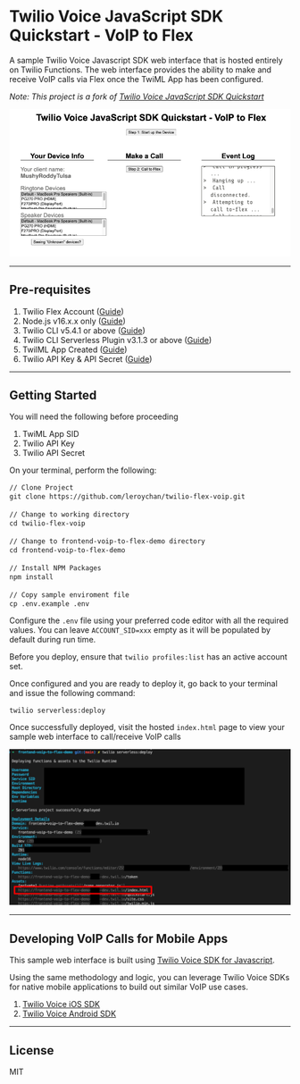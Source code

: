 # Twilio Voice JavaScript SDK Quickstart - VoIP to Flex

A sample Twilio Voice Javascript SDK web interface that is hosted entirely on Twilio Functions. The web interface provides the ability to make and receive VoIP calls via Flex once the TwiML App has been configured.

_Note: This project is a fork of [Twilio Voice JavaScript SDK Quickstart](https://github.com/TwilioDevEd/voice-javascript-sdk-quickstart-node)_

![VoIP to Flex](../docs/VoIPToFlex_UI.png)

---

## Pre-requisites

1. Twilio Flex Account ([Guide](https://support.twilio.com/hc/en-us/articles/360020442333-Setup-a-Twilio-Flex-Account))
2. Node.js v16.x.x only ([Guide](https://docs.npmjs.com/downloading-and-installing-node-js-and-npm))
3. Twilio CLI v5.4.1 or above ([Guide](https://www.twilio.com/docs/twilio-cli/quickstart))
4. Twilio CLI Serverless Plugin v3.1.3 or above ([Guide](https://www.twilio.com/docs/labs/serverless-toolkit/getting-started))
5. TwilML App Created ([Guide](https://support.twilio.com/hc/en-us/articles/223180928-How-Do-I-Create-a-TwiML-App-))
6. Twilio API Key & API Secret ([Guide](https://support.twilio.com/hc/en-us/articles/9318455807771-API-Keys-and-How-to-Change-Them))

---

## Getting Started

You will need the following before proceeding

1. TwiML App SID
2. Twilio API Key
3. Twilio API Secret

On your terminal, perform the following:

```
// Clone Project
git clone https://github.com/leroychan/twilio-flex-voip.git

// Change to working directory
cd twilio-flex-voip

// Change to frontend-voip-to-flex-demo directory
cd frontend-voip-to-flex-demo

// Install NPM Packages
npm install

// Copy sample enviroment file
cp .env.example .env
```

Configure the `.env` file using your preferred code editor with all the required values. You can leave `ACCOUNT_SID=xxx` empty as it will be populated by default during run time.

Before you deploy, ensure that `twilio profiles:list` has an active account set.

Once configured and you are ready to deploy it, go back to your terminal and issue the following command:

```
twilio serverless:deploy
```

Once successfully deployed, visit the hosted `index.html` page to view your sample web interface to call/receive VoIP calls

![VoIP to Flex URL](../docs/VoIPToFlex_UI_URL.png)

---

## Developing VoIP Calls for Mobile Apps

This sample web interface is built using [Twilio Voice SDK for Javascript](https://www.twilio.com/docs/voice/sdks/javascript/get-started).

Using the same methodology and logic, you can leverage Twilio Voice SDKs for native mobile applications to build out similar VoIP use cases.

1. [Twilio Voice iOS SDK](https://www.twilio.com/docs/voice/sdks/ios)
2. [Twilio Voice Android SDK](https://www.twilio.com/docs/voice/sdks/android)

---

## License

MIT
